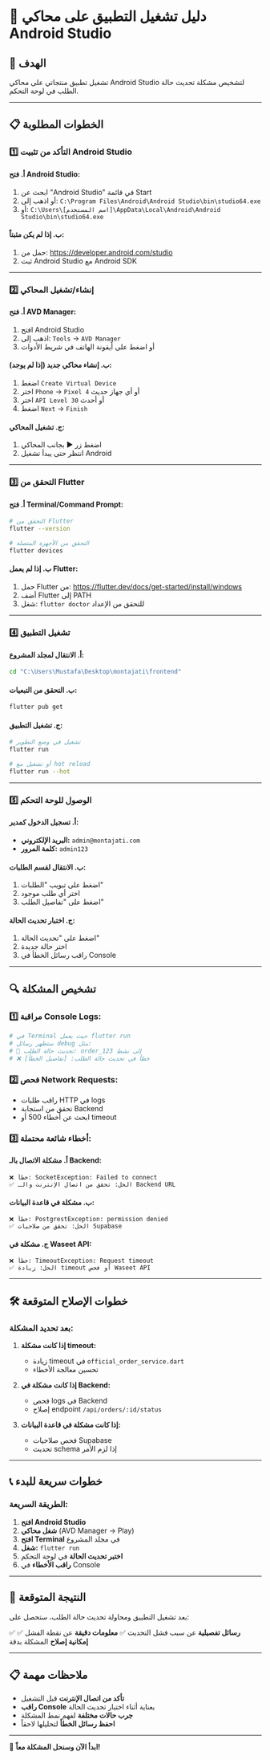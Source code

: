 # 📱 دليل تشغيل التطبيق على محاكي Android Studio

## 🎯 الهدف
تشغيل تطبيق منتجاتي على محاكي Android Studio لتشخيص مشكلة تحديث حالة الطلب في لوحة التحكم.

---

## 📋 الخطوات المطلوبة

### **1️⃣ التأكد من تثبيت Android Studio**

#### **أ. فتح Android Studio:**
1. ابحث عن "Android Studio" في قائمة Start
2. أو اذهب إلى: `C:\Program Files\Android\Android Studio\bin\studio64.exe`
3. أو: `C:\Users\[اسم المستخدم]\AppData\Local\Android\Android Studio\bin\studio64.exe`

#### **ب. إذا لم يكن مثبتاً:**
1. حمل من: https://developer.android.com/studio
2. ثبت Android Studio مع Android SDK

---

### **2️⃣ إنشاء/تشغيل المحاكي**

#### **أ. فتح AVD Manager:**
1. افتح Android Studio
2. اذهب إلى: `Tools` → `AVD Manager`
3. أو اضغط على أيقونة الهاتف في شريط الأدوات

#### **ب. إنشاء محاكي جديد (إذا لم يوجد):**
1. اضغط `Create Virtual Device`
2. اختر `Phone` → `Pixel 4` أو أي جهاز حديث
3. اختر `API Level 30` أو أحدث
4. اضغط `Next` → `Finish`

#### **ج. تشغيل المحاكي:**
1. اضغط زر ▶️ بجانب المحاكي
2. انتظر حتى يبدأ تشغيل Android

---

### **3️⃣ التحقق من Flutter**

#### **أ. فتح Terminal/Command Prompt:**
```bash
# التحقق من Flutter
flutter --version

# التحقق من الأجهزة المتصلة
flutter devices
```

#### **ب. إذا لم يعمل Flutter:**
1. حمل Flutter من: https://flutter.dev/docs/get-started/install/windows
2. أضف Flutter إلى PATH
3. شغل: `flutter doctor` للتحقق من الإعداد

---

### **4️⃣ تشغيل التطبيق**

#### **أ. الانتقال لمجلد المشروع:**
```bash
cd "C:\Users\Mustafa\Desktop\montajati\frontend"
```

#### **ب. التحقق من التبعيات:**
```bash
flutter pub get
```

#### **ج. تشغيل التطبيق:**
```bash
# تشغيل في وضع التطوير
flutter run

# أو تشغيل مع hot reload
flutter run --hot
```

---

### **5️⃣ الوصول للوحة التحكم**

#### **أ. تسجيل الدخول كمدير:**
- **البريد الإلكتروني:** `admin@montajati.com`
- **كلمة المرور:** `admin123`

#### **ب. الانتقال لقسم الطلبات:**
1. اضغط على تبويب "الطلبات"
2. اختر أي طلب موجود
3. اضغط على "تفاصيل الطلب"

#### **ج. اختبار تحديث الحالة:**
1. اضغط على "تحديث الحالة"
2. اختر حالة جديدة
3. راقب رسائل الخطأ في Console

---

## 🔍 تشخيص المشكلة

### **1️⃣ مراقبة Console Logs:**
```bash
# في Terminal حيث يعمل flutter run
# ستظهر رسائل debug مثل:
# 🔄 تحديث حالة الطلب: order_123 إلى نشط
# ❌ خطأ في تحديث حالة الطلب: [تفاصيل الخطأ]
```

### **2️⃣ فحص Network Requests:**
- راقب طلبات HTTP في logs
- تحقق من استجابة Backend
- ابحث عن أخطاء 500 أو timeout

### **3️⃣ أخطاء شائعة محتملة:**

#### **أ. مشكلة الاتصال بالـ Backend:**
```
❌ خطأ: SocketException: Failed to connect
✅ الحل: تحقق من اتصال الإنترنت والـ Backend URL
```

#### **ب. مشكلة في قاعدة البيانات:**
```
❌ خطأ: PostgrestException: permission denied
✅ الحل: تحقق من صلاحيات Supabase
```

#### **ج. مشكلة في Waseet API:**
```
❌ خطأ: TimeoutException: Request timeout
✅ الحل: زيادة timeout أو فحص Waseet API
```

---

## 🛠️ خطوات الإصلاح المتوقعة

### **بعد تحديد المشكلة:**

1. **إذا كانت مشكلة timeout:**
   - زيادة timeout في `official_order_service.dart`
   - تحسين معالجة الأخطاء

2. **إذا كانت مشكلة في Backend:**
   - فحص logs في Backend
   - إصلاح endpoint `/api/orders/:id/status`

3. **إذا كانت مشكلة في قاعدة البيانات:**
   - فحص صلاحيات Supabase
   - تحديث schema إذا لزم الأمر

---

## 📞 خطوات سريعة للبدء

### **الطريقة السريعة:**
1. **افتح Android Studio**
2. **شغل محاكي** (AVD Manager → Play)
3. **افتح Terminal** في مجلد المشروع
4. **شغل:** `flutter run`
5. **اختبر تحديث الحالة** في لوحة التحكم
6. **راقب الأخطاء** في Console

---

## 🎯 النتيجة المتوقعة

بعد تشغيل التطبيق ومحاولة تحديث حالة الطلب، ستحصل على:

✅ **رسائل تفصيلية** عن سبب فشل التحديث
✅ **معلومات دقيقة** عن نقطة الفشل
✅ **إمكانية إصلاح** المشكلة بدقة

---

## 📋 ملاحظات مهمة

- **تأكد من اتصال الإنترنت** قبل التشغيل
- **راقب Console** بعناية أثناء اختبار تحديث الحالة
- **جرب حالات مختلفة** لفهم نمط المشكلة
- **احفظ رسائل الخطأ** لتحليلها لاحقاً

---

🚀 **ابدأ الآن وسنحل المشكلة معاً!**

